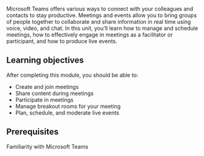 Microsoft Teams offers various ways to connect with your colleagues and contacts to stay productive. Meetings and events allow you to bring groups of people together to collaborate and share information in real time using voice, video, and chat. In this unit, you'll learn how to manage and schedule meetings, how to effectively engage in meetings as a facilitator or participant, and how to produce live events.

## Learning objectives

After completing this module, you should be able to:

* Create and join meetings
* Share content during meetings
* Participate in meetings
* Manage breakout rooms for your meeting
* Plan, schedule, and moderate live events

## Prerequisites

Familiarity with Microsoft Teams

